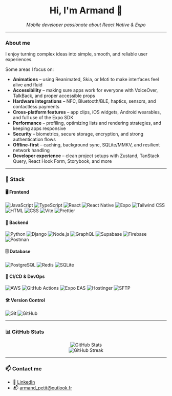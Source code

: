 <h1 align="center">Hi, I'm Armand 👋</h1>

<p align="center">
  <em>Mobile developer passionate about React Native & Expo</em>
</p>

---

### About me

I enjoy turning complex ideas into simple, smooth, and reliable user experiences.

Some areas I focus on:
- **Animations** – using Reanimated, Skia, or Moti to make interfaces feel alive and fluid  
- **Accessibility** – making sure apps work for everyone with VoiceOver, TalkBack, and proper accessible props  
- **Hardware integrations** – NFC, Bluetooth/BLE, haptics, sensors, and contactless payments  
- **Cross-platform features** – app clips, iOS widgets, Android wearables, and full use of the Expo SDK  
- **Performance** – profiling, optimizing lists and rendering strategies, and keeping apps responsive  
- **Security** – biometrics, secure storage, encryption, and strong authentication flows  
- **Offline-first** – caching, background sync, SQLite/MMKV, and resilient network handling  
- **Developer experience** – clean project setups with Zustand, TanStack Query, React Hook Form, Storybook, and more


---

### 🧰 Stack

#### 🖥️ Frontend  
![JavaScript](https://img.shields.io/badge/-JavaScript-black?style=flat-square&logo=javascript) ![TypeScript](https://img.shields.io/badge/-TypeScript-3178c6?style=flat-square&logo=typescript) ![React](https://img.shields.io/badge/-React-20232a?style=flat-square&logo=react) ![React Native](https://img.shields.io/badge/-React%20Native-61DAFB?style=flat-square&logo=react) ![Expo](https://img.shields.io/badge/-Expo-000020?style=flat-square&logo=expo) ![Tailwind CSS](https://img.shields.io/badge/-Tailwind%20CSS-38B2AC?style=flat-square&logo=tailwind-css) ![HTML](https://img.shields.io/badge/-HTML5-e34c26?style=flat-square&logo=html5) ![CSS](https://img.shields.io/badge/-CSS3-1572B6?style=flat-square&logo=css3) ![Vite](https://img.shields.io/badge/-Vite-646CFF?style=flat-square&logo=vite) ![Prettier](https://img.shields.io/badge/-Prettier-F7B93E?style=flat-square&logo=prettier)

#### 🧪 Backend

![Python](https://img.shields.io/badge/-Python-3670A0?style=flat-square&logo=python) ![Django](https://img.shields.io/badge/-Django-092E20?style=flat-square&logo=django) ![Node.js](https://img.shields.io/badge/-Node.js-43853D?style=flat-square&logo=node.js) ![GraphQL](https://img.shields.io/badge/-GraphQL-e535ab?style=flat-square&logo=graphql) ![Supabase](https://img.shields.io/badge/-Supabase-3ECF8E?style=flat-square&logo=supabase) ![Firebase](https://img.shields.io/badge/-Firebase-FFCA28?style=flat-square&logo=firebase) ![Postman](https://img.shields.io/badge/-Postman-FF6C37?style=flat-square&logo=postman)

#### 🗄️ Database  
![PostgreSQL](https://img.shields.io/badge/-PostgreSQL-336791?style=flat-square&logo=postgresql) ![Redis](https://img.shields.io/badge/-Redis-DC382D?style=flat-square&logo=redis) ![SQLite](https://img.shields.io/badge/-SQLite-003B57?style=flat-square&logo=sqlite)

#### 🚀 CI/CD & DevOps  
![AWS](https://img.shields.io/badge/-AWS-232F3E?style=flat-square&logo=amazon-aws) ![GitHub Actions](https://img.shields.io/badge/-GitHub%20Actions-2088FF?style=flat-square&logo=github-actions) ![Expo EAS](https://img.shields.io/badge/-Expo%20EAS-000?style=flat-square&logo=expo) ![Hostinger](https://img.shields.io/badge/-Hostinger-673de6?style=flat-square&logo=hostinger) ![SFTP](https://img.shields.io/badge/-SFTP-222222?style=flat-square)

#### 🛠️ Version Control  
![Git](https://img.shields.io/badge/-Git-F05032?style=flat-square&logo=git) ![GitHub](https://img.shields.io/badge/-GitHub-181717?style=flat-square&logo=github)

---

### 📊 GitHub Stats

<p align="center">
  <img src="https://github-readme-stats.vercel.app/api?username=virtuoztm&show_icons=true&theme=radical" alt="GitHub Stats" />
  <br/>
  <img src="https://streak-stats.demolab.com?user=virtuoztm&show_icons=true&theme=radical" alt="GitHub Streak" />
</p>

---

### 📫 Contact me

- 💼 [LinkedIn](https://www.linkedin.com/in/armandpetit)
- 📬 armand_petit@outlook.fr
